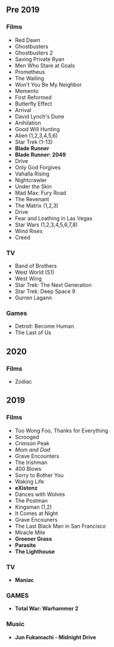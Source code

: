 ## Pre 2019

### Films
   - Red Dawn
   - Ghostbusters
   - Ghostbusters 2
   - Saving Private Ryan
   - Men Who Stare at Goals
   - Prometheus
   - The Wailing
   - Won't You Be My Neighbor
   - Memento
   - First Reformed
   - Butterfly Effect
   - Arrival
   - David Lynch's Dune
   - Anihilation 
   - Good Will Hunting
   - Alien (1,2,3,4,5,6)
   - Star Trek (1-13)
   - **Blade Runner**
   - **Blade Runner: 2049**
   - Drive
   - Only God Forgives
   - Vahalla Rising
   - Nightcrawler
   - Under the Skin
   - Mad Max: Fury Road
   - The Revenant
   - The Matrix (1,2,3)
   - Drive
   - Fear and Loathing in Las Vegas
   - Star Wars (1,2,3,4,5,6,7,8)
   - Wind Rises
   - Creed

### TV
   - Band of Brothers
   - West World (S1)
   - West Wing 
   - Star Trek: The Next Generation
   - Star Trek: Deep Space 9
   - Gurren Lagann

### Games
   - Detroit: Become Human
   - The Last of Us

## 2020

### Films
   - Zodiac
   
## 2019

### Films
   - Too Wong Foo, Thanks for Everything
   - Scrooged
   - Crimson Peak
   - *Mom and Dad*
   - Grave Encounters
   - The Irishman
   - 400 Blows
   - Sorry to Bother You
   - Waking Life
   - **eXistenz**
   - Dances with Wolves
   - The Postman
   - Kingsman (1,2)
   - It Comes at Night
   - Grave Encouners
   - The Last Black Man in San Francisco
   - Miracle Mile
   - **Greener Grass**
   - **Parasite**
   - **The Lighthouse**

### TV
   - **Maniac**

### GAMES
   - **Total War: Warhammer 2**

### Music
   - **Jun Fukamachi - Midnight Drive**